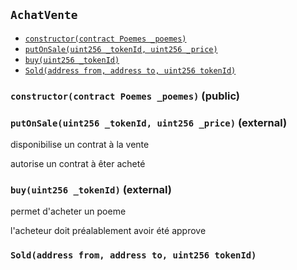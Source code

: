 [AchatVente]: #AchatVente
[AchatVente-isForSale-mapping-uint256----bool-]: #AchatVente-isForSale-mapping-uint256----bool-
[AchatVente-price-mapping-uint256----uint256-]: #AchatVente-price-mapping-uint256----uint256-
[AchatVente-seller-mapping-uint256----address-payable-]: #AchatVente-seller-mapping-uint256----address-payable-
[AchatVente-constructor-contract-Poemes-]: #AchatVente-constructor-contract-Poemes-
[AchatVente-putOnSale-uint256-uint256-]: #AchatVente-putOnSale-uint256-uint256-
[AchatVente-buy-uint256-]: #AchatVente-buy-uint256-
[AchatVente-Sold-address-address-uint256-]: #AchatVente-Sold-address-address-uint256-
## <span id="AchatVente"></span> `AchatVente`





- [`constructor(contract Poemes _poemes)`][AchatVente-constructor-contract-Poemes-]
- [`putOnSale(uint256 _tokenId, uint256 _price)`][AchatVente-putOnSale-uint256-uint256-]
- [`buy(uint256 _tokenId)`][AchatVente-buy-uint256-]
- [`Sold(address from, address to, uint256 tokenId)`][AchatVente-Sold-address-address-uint256-]

### <span id="AchatVente-constructor-contract-Poemes-"></span> `constructor(contract Poemes _poemes)` (public)





### <span id="AchatVente-putOnSale-uint256-uint256-"></span> `putOnSale(uint256 _tokenId, uint256 _price)` (external)

disponibilise un contrat à la vente


autorise un contrat à êter acheté


### <span id="AchatVente-buy-uint256-"></span> `buy(uint256 _tokenId)` (external)

permet d'acheter un poeme


l'acheteur doit préalablement avoir été approve


### <span id="AchatVente-Sold-address-address-uint256-"></span> `Sold(address from, address to, uint256 tokenId)`





